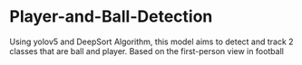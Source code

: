 # Player-and-Ball-Detection
Using yolov5 and DeepSort Algorithm, this model aims to detect and track 2 classes that are ball and player. Based on the first-person view in football
